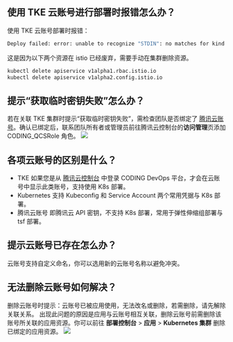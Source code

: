 [](id:tke-error)
## 使用 TKE 云账号进行部署时报错怎么办？
使用 TKE 云账号部署时报错：
```bash
Deploy failed: error: unable to recognize "STDIN": no matches for kind "Deployment" in version "apps/v1"
```
这是因为以下两个资源在 istio 已经废弃，需要手动在集群删除资源。
```bash
kubectl delete apiservice v1alpha1.rbac.istio.io
kubectl delete apiservice v1alpha2.config.istio.io
```

[](id:key-error)
## 提示“获取临时密钥失败”怎么办？
若在关联 TKE 集群时提示“获取临时密钥失败”，需检查团队是否绑定了 [腾讯云账号](https://cloud.tencent.com/document/product/1113/73995)。确认已绑定后，联系团队所有者或管理员前往腾讯云控制台的**访问管理**页添加 CODING_QCSRole 角色。
![](https://qcloudimg.tencent-cloud.cn/raw/9f11e8ac36609bcee9e43f20229e786a.png)

[](id:different)
## 各项云账号的区别是什么？
- TKE
如果您是从 [腾讯云控制台](https://console.cloud.tencent.com/coding) 中登录 CODING DevOps 平台，才会在云账号中显示此类账号，支持使用 K8s 部署。
- Kubernetes
支持 Kubeconfig 和 Service Account 两个常用凭据与 K8s 部署。
- 腾讯云账号
即腾讯云 API 密钥，不支持 K8s 部署，常用于弹性伸缩组部署与 tsf 部署。

[](id:cloud-account-exits)
## 提示云账号已存在怎么办？
云账号支持自定义命名，你可以选用新的云账号名称以避免冲突。

[](id:unable-delete)
## 无法删除云账号如何解决？
删除云账号时提示：云账号已被应用使用，无法改名或删除，若需删除，请先解除关联关系。
出现此问题的原因是应用与云账号相互关联，删除云账号前需删除该账号所关联的应用资源。你可以前往 **部署控制台** > **应用** > **Kubernetes 集群** 删除已绑定的应用资源。
![](https://qcloudimg.tencent-cloud.cn/raw/676b2d1b84d6ff2fbe8c86aafa4f078c.png)
